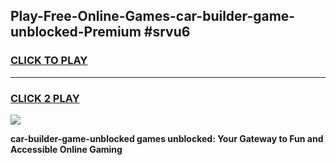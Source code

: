 
## Play-Free-Online-Games-car-builder-game-unblocked-Premium #srvu6
<h3>
<a href="https://premium.freeplayer.one?title=car-builder-game-unblocked&ref=8M">CLICK TO PLAY</a></h3>
<hr>

<h3>
<a href="https://premium.freeplayer.one?title=car-builder-game-unblocked&ref=8M">CLICK 2 PLAY</a>
  
</h3>

<a href="https://premium.freeplayer.one?title=car-builder-game-unblocked&ref=8M"><img src="https://clearcache.store/games.png"></a>


**car-builder-game-unblocked games unblocked: Your Gateway to Fun and Accessible Online Gaming**
